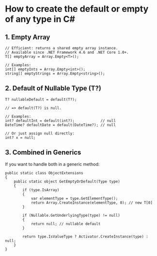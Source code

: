# How to create the default or empty of any type in C#
## 1. Empty Array<T>
```
// Efficient: returns a shared empty array instance.
// Available since .NET Framework 4.6 and .NET Core 1.0+.
T[] emptyArray = Array.Empty<T>();

// Examples:
int[] emptyInts = Array.Empty<int>();
string[] emptyStrings = Array.Empty<string>();
```
## 2. Default of Nullable Type (T?)
```
T? nullableDefault = default(T?);

// => default(T?) is null.

// Examples:
int? defaultInt = default(int?);            // null
DateTime? defaultDate = default(DateTime?); // null

// Or just assign null directly:
int? x = null;
```
## 3. Combined in Generics
If you want to handle both in a generic method:
```
public static class ObjectExtensions
{
    public static object GetEmptyOrDefault(Type type)
    {
        if (type.IsArray)
        {
            var elementType = type.GetElementType();
            return Array.CreateInstance(elementType, 0); // new T[0]
        }
    
        if (Nullable.GetUnderlyingType(type) != null)
        {
            return null; // nullable default
        }
    
        return type.IsValueType ? Activator.CreateInstance(type) : null;
    }
}
```
